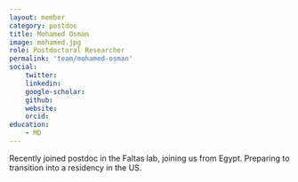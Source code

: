 ```yaml
---
layout: member
category: postdoc
title: Mohamed Osman
image: mohamed.jpg
role: Postdoctoral Researcher
permalink: 'team/mohamed-osman'
social:
    twitter: 
    linkedin:
    google-scholar:
    github:
    website:
    orcid:
education:
    - MD
---
```


Recently joined postdoc in the Faltas lab, joining us from Egypt. Preparing to transition into a residency in the US.